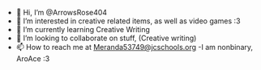 - 👋 Hi, I’m @ArrowsRose404
- 👀 I’m interested in creative related items, as well as video games :3
- 🌱 I’m currently learning Creative Writing
- 💞️ I’m looking to collaborate on stuff, (Creative writing)
- 📫 How to reach me at Meranda53749@jcschools.org
-I am nonbinary, AroAce :3
